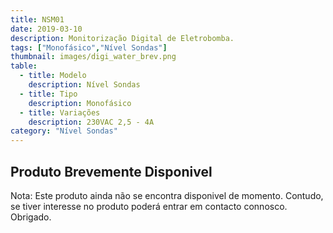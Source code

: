 ```yaml
---
title: NSM01
date: 2019-03-10
description: Monitorização Digital de Eletrobomba.
tags: ["Monofásico","Nível Sondas"]
thumbnail: images/digi_water_brev.png
table:
  - title: Modelo
    description: Nível Sondas
  - title: Tipo
    description: Monofásico
  - title: Variações
    description: 230VAC 2,5 - 4A
category: "Nível Sondas"
---
```


## Produto Brevemente Disponivel

Nota: Este produto ainda não se encontra disponivel de momento. Contudo, se tiver interesse no produto poderá entrar em contacto connosco. Obrigado.
